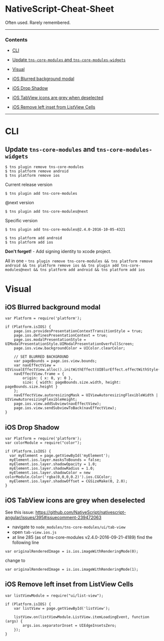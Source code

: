 # NativeScript-Cheat-Sheet
Often used. Rarely remembered.

---

### Contents

* [CLI](#cli)
 * [Update `tns-core-modules` and `tns-core-modules-widgets`](#update-tns-core-modules-and-tns-core-modules-widgets)

* [Visual](#visual)
 * [iOS Blurred background modal](#ios-blurred-background-modal)
 * [iOS Drop Shadow](#ios-drop-shadow)
 * [iOS TabView icons are grey when deselected](#ios-tabview-icons-are-grey-when-deselected)
 * [iOS Remove left inset from ListView Cells](#ios-remove-left-inset-from-listview-cells)

---

# CLI

Update `tns-core-modules` and `tns-core-modules-widgets`
---

```
$ tns plugin remove tns-core-modules
$ tns platform remove android
$ tns platform remove ios
```
Current release version
```
$ tns plugin add tns-core-modules
```
@next version
```
$ tns plugin add tns-core-modules@next
```
Specific version
```
$ tns plugin add tns-core-modules@2.4.0-2016-10-05-4321
```
```
$ tns platform add android
$ tns platform add ios
```

**Don't forget!** - Add signing identity to xcode project.

All in one - `tns plugin remove tns-core-modules && tns platform remove android && tns platform remove ios && tns plugin add tns-core-modules@next && tns platform add android && tns platform add ios`

# Visual

iOS Blurred background modal
---

```
var Platform = require('platform');

if (Platform.isIOS) {
    page.ios.providesPresentationContextTransitionStyle = true;
    page.ios.definesPresentationContext = true;
    page.ios.modalPresentationStyle = UIModalPresentationStyle.UIModalPresentationOverFullScreen;
    page.ios.view.backgroundColor = UIColor.clearColor;

    // SET BLURRED BACKGROUND
    var pageBounds = page.ios.view.bounds;
    var navEffectView = UIVisualEffectView.alloc().initWithEffect(UIBlurEffect.effectWithStyle(UIBlurEffectStyleLight));
    navEffectView.frame = {
        origin: { x: 0, y: 0 },
        size: { width: pageBounds.size.width, height: pageBounds.size.height }
    };
    navEffectView.autoresizingMask = UIViewAutoresizingFlexibleWidth | UIViewAutoresizingFlexibleHeight;
    page.ios.view.addSubview(navEffectView);
    page.ios.view.sendSubviewToBack(navEffectView);
}
```

iOS Drop Shadow
-----

```
var Platform = require('platform');
var colorModule = require("color");
  
if (Platform.isIOS) {
  var myElement = page.getViewById('myElement');
  myElement.ios.layer.masksToBounds = false;
  myElement.ios.layer.shadowOpacity = 1.0;
  myElement.ios.layer.shadowRadius = 1.0;
  myElement.ios.layer.shadowColor = new colorModule.Color('rgba(0,0,0,0.2)').ios.CGColor;
  myElement.ios.layer.shadowOffset = CGSizeMake(0, 2.0);
}
```

iOS TabView icons are grey when deselected
---

See this issue: https://github.com/NativeScript/nativescript-angular/issues/395#issuecomment-239472063

* navigate to `node_modules/tns-core-modules/ui/tab-view`
* open `tab-view.ios.js`
* at line 285 (as of tns-core-modules v2.4.0-2016-09-21-4189) find the following line
```
var originalRenderedImage = is.ios.imageWithRenderingMode(0);
```
change to
```
var originalRenderedImage = is.ios.imageWithRenderingMode(1);
```

iOS Remove left inset from ListView Cells
---

```
var listViewModule = require("ui/list-view");

if (Platform.isIOS) {
    var listView = page.getViewById('listView');

    listView.on(listViewModule.ListView.itemLoadingEvent, function (args) {
        args.ios.separatorInset = UIEdgeInsetsZero;
    });
}
```
